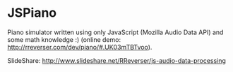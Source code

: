 JSPiano
=======

Piano simulator written using only JavaScript (Mozilla Audio Data API) and some math knowledge :) (online demo: http://rreverser.com/dev/piano/#.UK03mTBTvoo).

SlideShare: http://www.slideshare.net/RReverser/js-audio-data-processing
